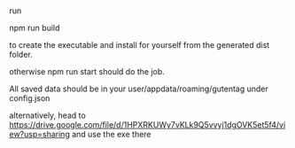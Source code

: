 #

run 

npm run build 

to create the executable and install for yourself from the generated dist folder.

otherwise npm run start should do the job.

All saved data should be in your user/appdata/roaming/gutentag under config.json

alternatively, head to https://drive.google.com/file/d/1HPXRKUWy7vKLk9Q5vvyj1dgOVK5et5f4/view?usp=sharing and use the exe there
